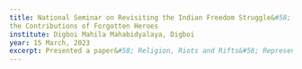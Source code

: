 ```yaml
---
title: National Seminar on Revisiting the Indian Freedom Struggle&#58; Exploring
the Contributions of Forgotten Heroes
institute: Digboi Mahila Mahabidyalaya, Digboi
year: 15 March, 2023
excerpt: Presented a paper&#58; Religion, Riots and Rifts&#58; Representations of Partition in Manohar Malgonkar’s <em>A Bend in the Ganges</em>
---
```

